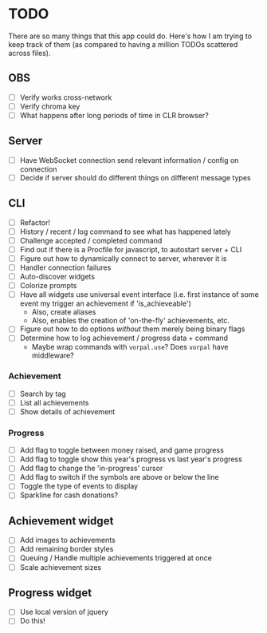 # TODO
There are so many things that this app could do. Here's how I am trying to keep
track of them (as compared to having a million TODOs scattered across files).

## OBS
- [ ] Verify works cross-network
- [ ] Verify chroma key
- [ ] What happens after long periods of time in CLR browser?

## Server
- [ ] Have WebSocket connection send relevant information / config on connection
- [ ] Decide if server should do different things on different message types

## CLI
- [ ] Refactor!
- [ ] History / recent / log command to see what has happened lately
- [ ] Challenge accepted / completed command
- [ ] Find out if there is a Procfile for javascript, to autostart server + CLI
- [ ] Figure out how to dynamically connect to server, wherever it is
- [ ] Handler connection failures
- [ ] Auto-discover widgets
- [ ] Colorize prompts
- [ ] Have all widgets use universal event interface (i.e. first instance of some event my trigger an achievement if 'is_achieveable')
  - Also, create aliases
  - Also, enables the creation of 'on-the-fly' achievements, etc.
- [ ] Figure out how to do options *without* them merely being binary flags
- [ ] Determine how to log achievement / progress data + command
  - Maybe wrap commands with `vorpal.use`? Does `vorpal` have middleware?

### Achievement
- [ ] Search by tag
- [ ] List all achievements
- [ ] Show details of achievement

### Progress
- [ ] Add flag to toggle between money raised, and game progress
- [ ] Add flag to toggle show this year's progress vs last year's progress
- [ ] Add flag to change the 'in-progress' cursor
- [ ] Add flag to switch if the symbols are above or below the line
- [ ] Toggle the type of events to display
- [ ] Sparkline for cash donations?

## Achievement widget
- [ ] Add images to achievements
- [ ] Add remaining border styles
- [ ] Queuing / Handle multiple achievements triggered at once
- [ ] Scale achievement sizes

## Progress widget
- [ ] Use local version of jquery
- [ ] Do this!
